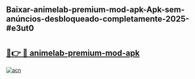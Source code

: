 ## Baixar-animelab-premium-mod-apk-Apk-sem-anúncios-desbloqueado-completamente-2025-#e3ut0

# <h2><a href="https://ainizakaria.my?title=animelab-premium-mod-apk&ref=22M">🔗👉 🔴 animelab-premium-mod-apk</a></h2>

[![acn](https://github.com/user-attachments/assets/0f9c940e-d8b0-45ae-aac7-cd30a18b3e1c)](https://ainizakaria.my?title=animelab-premium-mod-apk&ref=22M)

